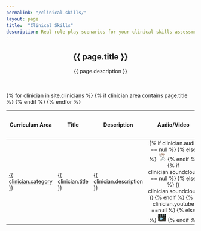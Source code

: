```yaml
---
permalink: "/clinical-skills/"
layout: page
title:  "Clinical Skills"
description: Real role play scenarios for your clinical skills assessment study group.
---
```


<!--<section class="bg-primary text-white" id="about">
      <div class="container text-center">
        <h2 class="mb-4">{{ page.title }}</h2>
        <h3 class="mb-4">{{ page.description }}</h3>
        <p align="left"></p>
		<center><a class="btn btn-light btn-xl" href="mailto:info@code4health.org?Subject=%5BSuggest%20New%20Topic%5D&Body=%5BName%5D%0A%5BRole%20%26%20Topic%5D%0A%5BDetails%20%5D%0A">Suggest a Topic</a></center>
</div>
</section>-->

<section id="action" class="responsive">
        <div class="vertical-center">
             <div class="container">
                <div class="row">
                    <div class="action take-tour">
                            <center><h1 class="title">{{ page.title }}</h1>
                            <p>{{ page.description }}</p></center>
                    </div>
                </div>
            </div>
        </div>
   </section>

<section id="clinician">
      <div class="container">
        <div class="row">
          <div class="col-lg-12">
<br>
<br>
  	<div style="overflow-x:auto;">	
         <table id="project" class="table table-striped table-bordered display responsive no-wrap" style="width:100%">
        <thead>
            <tr>
                <th>Curriculum Area</th>
                <th>Title</th>
                <th>Description</th>
                <th>Audio/Video</th>
                <th>Patient Script</th>
                <th>Doctor's Notes</th>
                <th>Examination findings and trainer's comments</th>
                <th>LEJOG map</th>
                <th>Mapping the doctor's words</th>
                <th>Transcription</th>
                <th>Key Words</th>
            </tr>
        </thead>
        <tbody>
        {% for clinician in site.clinicians %}
        {% if clinician.area contains page.title %}
            <tr>
                <!--category-->
                <td style="text-align:left; vertical-align:middle">
                <a href="#" data-toggle="tooltip" title="{{ clinician.category-desc }}">{{ clinician.category }}</a>
                </td>
                <!--title-->
                <td><p>{{ clinician.title }}</p></td>
                <!--description-->
                <td><p>{{ clinician.description }}</p></td>
                <!--audio and video-->
                <td style="text-align:center; vertical-align:middle">
                {% if clinician.audio == null %}
                {% else %}
                <a href="{{ clinician.audio }}" target="_blank"><img src="/img/itunes.png" width="23px"></a>
                {% endif %}
                {% if clinician.soundcloud == null %}
                {% else %}
                {{ clinician.soundcloud }}
                {% endif %}
                {% if clinician.youtube ==null %}
                {% else %}
                <a href="{{ clinician.youtube }}" target="_blank"><img src="/img/video.png" width="23px"></a>
                {% endif %}
                </td>
                <!--Patient Script-->
                <td style="text-align:center; vertical-align:middle">
                {% if clinician.patient-script == null %}
                {% else %}
                <a href="{{ clinician.patient-script }}" target="_blank"><img src="/img/people.png" width="23px"></a>
                {% endif %}
                </td>
                <!--Doctors Note-->
                <td style="text-align:center; vertical-align:middle">
                {% if clinician.doctors-note == null %}
                {% else %}
                <a href="{{ clinician.doctors-note }}" target="_blank"><img src="/img/clinician.png" width="23px"></a>
                {% endif %}
                </td>
                <!--Examination Findings-->
                 <td style="text-align:center; vertical-align:middle">
                {% if clinician.findings == null %}
                {% else %}
                <a href="{{ clinician.findings }}" target="_blank"><img src="/img/question.png" width="23px"></a>
                {% endif %}
                </td>
                <!--LEJOG map-->
                 <td style="text-align:center; vertical-align:middle">
                {% if clinician.lejog == null %}
                {% else %}
                <a href="{{ clinician.lejog }}" target="_blank"><img src="/img/LJOG.png" width="23px"></a>
                {% endif %}
                </td>
                <!--Mapping the doctors word-->
                 <td style="text-align:center; vertical-align:middle">
                {% if clinician.doctors-word == null %}
                {% else %}
                <a href="{{ clinician.doctors-word }}" target="_blank"><img src="/img/map.png" width="23px"></a>
                {% endif %}
                </td>
                <!--Transcription-->
                 <td style="text-align:center; vertical-align:middle">
                {% if clinician.transcription == null %}
                {% else %}
                <a href="{{ clinician.transcription }}" target="_blank"><img src="/img/note.png" width="23px"></a>
                {% endif %}
                </td>
                <!--Keywords-->
                <td>{{ clinician.keywords }}</td>
            </tr>
            {% endif %}
        {% endfor %}
    </tbody>
</table>
</div>      
      </div>
	  </div>
	  </div>
    </section>
